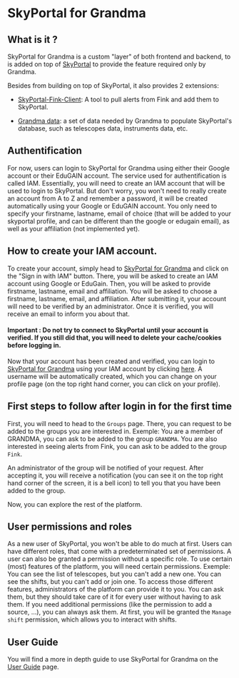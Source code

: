 # SkyPortal for Grandma

## What is it ?
SkyPortal for Grandma is a custom "layer" of both frontend and backend, to is added on top of  [SkyPortal](https://skyportal.io/) to provide the feature required only by Grandma.

Besides from building on top of SkyPortal, it also provides 2 extensions:

- [SkyPortal-Fink-Client](https://github.com/skyportal-contrib/skyportal-fink-client): A tool to pull alerts from Fink and add them to SkyPortal.

- [Grandma data](https://github.com/grandma-collaboration/grandma_data): a set of data needed by Grandma to populate SkyPortal's database, such as telescopes data, instruments data, etc.

## Authentification
For now, users can login to SkyPortal for Grandma using either their Google account or their EduGAIN account. The service used for authentification is called IAM. Essentially, you will need to create an IAM account that will be used to login to SkyPortal. But don't worry, you won't need to really create an account from A to Z and remember a password, it will be created automatically using your Google or EduGAIN account. You only need to specify your firstname, lastname, email of choice (that will be added to your skyportal profile, and can be different than the google or edugain email), as well as your affiliation (not implemented yet).


## How to create your IAM account.
To create your account, simply head to [SkyPortal for Grandma](https://grandma-v2.ijclab.in2p3.fr/) and click on the "Sign in with IAM" button.
There, you will be asked to create an IAM account using Google or EduGain. Then, you will be asked to provide firstname, lastname, email and affiliation. You will be asked to choose a firstname, lastname, email, and affiliation. After submitting it, your account will need to be verified by an administrator. Once it is verified, you will receive an email to inform you about that.

#### Important : Do not try to connect to SkyPortal until your account is verified. If you still did that, you will need to delete your cache/cookies before logging in.

Now that your account has been created and verified, you can login to [SkyPortal for Grandma](https://grandma-v2.ijclab.in2p3.fr/) using your IAM account by clicking [here](https://grandma-v2.ijclab.in2p3.fr/). A username will be automatically created, which you can change on your profile page (on the top right hand corner, you can click on your profile).


## First steps to follow after login in for the first time

First, you will need to head to the `Groups` page. There, you can request to be added to the groups you are interested in.
Exemple: You are a member of GRANDMA, you can ask to be added to the group `GRANDMA`. You are also interested in seeing alerts from Fink, you can ask to be added to the group `Fink`.

An administrator of the group will be notified of your request. After accepting it, you will receive a notification (you can see it on the top right hand corner of the screen, it is a bell icon) to tell you that you have been added to the group.

Now, you can explore the rest of the platform.



## User permissions and roles

As a new user of SkyPortal, you won't be able to do much at first. Users can have different roles, that come with a predeterminated set of permissions. A user can also be granted a permission without a specific role.
To use certain (most) features of the platform, you will need certain permissions.
Exemple: You can see the list of telescopes, but you can't add a new one. You can see the shifts, but you can't add or join one.
To access those different features, administrators of the platform can provide it to you. You can ask them, but they should take care of it for every user without having to ask them. If you need additional permissions (like the permission to add a source, ...), you can always ask them.
At first, you will be granted the `Manage shift` permission, which allows you to interact with shifts.

## User Guide

You will find a more in depth guide to use SkyPortal for Grandma on the [User Guide](./user_guide/index.md) page.
